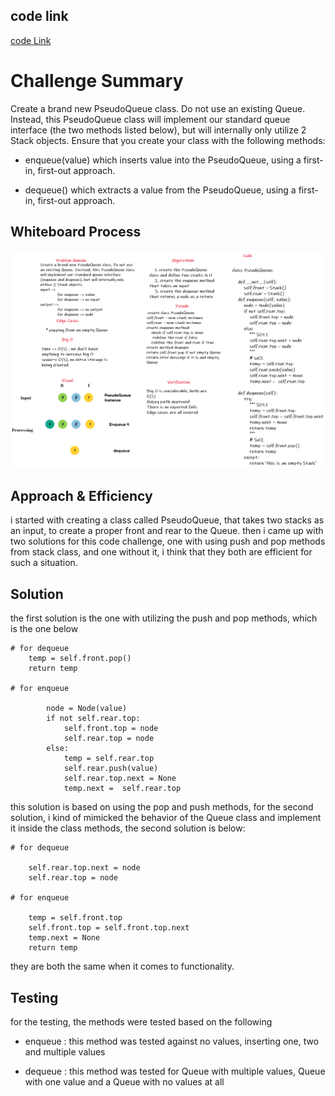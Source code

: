 ## code link

[code Link](queue_with_stacks/queue_with_stacks.py)

# Challenge Summary
Create a brand new PseudoQueue class. Do not use an existing Queue. Instead, this PseudoQueue class will implement our standard queue interface (the two methods listed below), but will internally only utilize 2 Stack objects. Ensure that you create your class with the following methods:

* enqueue(value) which inserts value into the PseudoQueue, using a first-in, first-out approach.

* dequeue() which extracts a value from the PseudoQueue, using a first-in, first-out approach.

## Whiteboard Process

![d](resources/cc111.png)

## Approach & Efficiency
i started with creating a class called PseudoQueue, that takes two stacks as an input, to create a proper front and rear to the Queue. then i came up with two solutions for this code challenge, one with using push and pop methods from stack class, and one without it, i think that they both are efficient for such a situation.

## Solution

the first solution is the one with utilizing the push and pop methods, which is the one below
```
# for dequeue
    temp = self.front.pop()
    return temp
    
# for enqueue

        node = Node(value)
        if not self.rear.top:
            self.front.top = node
            self.rear.top = node
        else:
            temp = self.rear.top
            self.rear.push(value)
            self.rear.top.next = None
            temp.next =  self.rear.top
```

this solution is based on using the pop and push methods, for the second solution, i kind of mimicked the behavior of the Queue class and implement it inside the class methods, the second solution is below:

```
# for dequeue

    self.rear.top.next = node
    self.rear.top = node

# for enqueue

    temp = self.front.top
    self.front.top = self.front.top.next
    temp.next = None
    return temp
```

they are both the same when it comes to functionality.

## Testing

for the testing, the methods were tested based on the following

* enqueue : this method was tested against no values, inserting one, two and multiple values

* dequeue : this method was tested for Queue with multiple values, Queue with one value and a Queue with no values at all